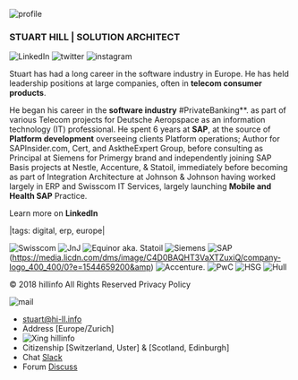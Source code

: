 ![profile](https://lh6.googleusercontent.com/uqw176ozxtR99m-F1rEVEHNjafuDEljhkC0ctusjlGvHogTRU0hawpey4Bs=w40)
### STUART HILL | SOLUTION ARCHITECT
![LinkedIn](https://lh5.googleusercontent.com/-bTfap3my7W4NXJgh20bQin-Q3W1PGUS-xuw5B3PuuRjoG5Ov8khzqiSfvs=w50) 
![twitter](https://lh5.googleusercontent.com/a22yI-6dVlUoNbGd1_PYNa9lvKpaYWYD_AxYHaE5W7Ry1nnXi4L9ldV6qk8=w50)
![instagram](https://lh5.googleusercontent.com/n777S_0bN5E_hMmetDXC2vgMCEe1Y-fE0-xmmxUIr2noRm_YjkHLwjYWv-I=w50) 

Stuart has had a long career in the software industry in Europe. He has held leadership positions at large companies, often in **telecom consumer products**.

He began his career in the **software industry** #PrivateBanking**.  as part of various Telecom projects for Deutsche Aeropspace as an information technology (IT) professional. He spent 6 years at **SAP**, at the source of **Platform development** overseeing clients Platform operations; Author for SAPInsider.com, Cert, and AsktheExpert Group, before consulting as Principal at Siemens for Primergy brand and independently joining SAP Basis projects at Nestle, Accenture, & Statoil, immediately before becoming as part of Integration Architecture at Johnson & Johnson having worked largely in ERP and Swisscom IT Services, largely launching **Mobile and Health SAP** Practice.

Learn more on  **LinkedIn**

|tags: digital, erp, europe|

![Swisscom](https://media.licdn.com/dms/image/C560BAQHaInt1URj6Vg/company-logo_400_400/0?e=1544659200&v=beta&t=P1enlfz771T-xia25Wwxn6Div8y3IlaD24rRBbsrK8Q)
![JnJ](https://media.licdn.com/dms/image/C4D0BAQFwn8CHaum_AA/company-logo_400_400/0?e=1544659200&v=beta&t=NiuG0v-raPRPCc0bqH4svkwgps-8JZtEB4kGOoiTPKo)
![Equinor aka. Statoil](https://media.licdn.com/dms/image/C4E0BAQEY5vHCfHo1DA/company-logo_400_400/0?e=1544659200&v=beta&t=g_T-ruRNrnDHkQpa9DP6eRQG0xBWK5Bq95_umKT6_0k)
![Siemens](https://media.licdn.com/dms/image/C560BAQEAj0Aclcw16w/company-logo_200_200/0?e=1544659200&v=beta&t=tlIHO5IbEjs2eIEoyy6bNV-b-z0VkohGExKx0cToeEU)
![SAP](https://media.licdn.com/dms/image/C4D0BAQEsTL5Xl-6FjQ/company-logo_400_400/0?e=1544659200&v=beta&t=wAD89dpELk3esaFYbhEnKP9wr-IW_UZpDJyYLzU5uqs)
(https://media.licdn.com/dms/image/C4D0BAQHT3VaXTZuxiQ/company-logo_400_400/0?e=1544659200&amp)
![Accenture](https://media.licdn.com/dms/image/C4E0BAQE_tMd_dRgIzQ/company-logo_100_100/0?e=1542844800&v=beta&t=m1HwNcWFbSqSArOxlEXo3FVv61Zbry7c61-gy3FewDA).
![PwC](https://media.licdn.com/dms/image/C4D0BAQGJDeq25SnzVA/company-logo_400_400/0?e=1544659200&v=beta&t=drrebTejRvWC9jRwv0dsZsZp55wexeluvb8o20QyBo0)
![HSG](https://media.licdn.com/dms/image/C560BAQHaInt1URj6Vg/company-logo_400_400/0?e=1544659200&v=beta&t=P1enlfz771T-xia25Wwxn6Div8y3IlaD24rRBbsrK8Q)
![Hull](https://media.licdn.com/dms/image/C560BAQGYHhIplBgnUQ/company-logo_400_400/0?e=1544659200&v=beta&t=VjTw28Bc31RtycUX6rYgwAvDkH-vqdY6mKXafb2Wftc)

© 2018 hillinfo  All Rights Reserved  Privacy Policy

![mail](https://lh6.googleusercontent.com/Qhi7XFcsQ_j4x8V_HaOdsyESNTDSYk5QaAxXGB4tzHGkV8hjBnW5ik63miQ=w50) 
- stuart@hi-ll.info
- Address [Europe/Zurich] 
- ![Xing](https://lh3.googleusercontent.com/P1KsEu_g3n7YaeQNOUnu2t8RS5_4nrTHdt_PSik5GhPSCIivD1DbeLnAnY8=w50) hillinfo
- Citizenship [Switzerland, Uster] & [Scotland, Edinburgh]
- Chat [Slack](http://hi-llinfo.slack.com)
- Forum [Discuss](http://discuss.hillinfo.io)
